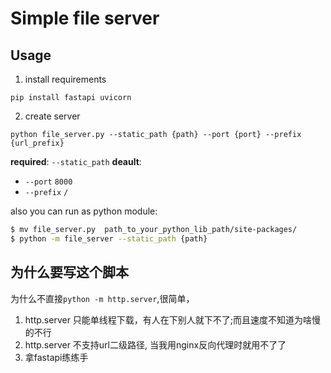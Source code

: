 # Simple file server

## Usage

1. install requirements

`pip install fastapi uvicorn`

2. create server

```python file_server.py --static_path {path} --port {port} --prefix {url_prefix}```

**required**: `--static_path`
**deault**: 
  - `--port`  `8000`
  - `--prefix` `/`

also you can run as python module:

```bash
$ mv file_server.py  path_to_your_python_lib_path/site-packages/
$ python -m file_server --static_path {path}

```

## 为什么要写这个脚本
为什么不直接`python -m http.server`,很简单，
1. http.server 只能单线程下载，有人在下别人就下不了;而且速度不知道为啥慢的不行
2. http.server 不支持url二级路径, 当我用nginx反向代理时就用不了了
3. 拿fastapi练练手
